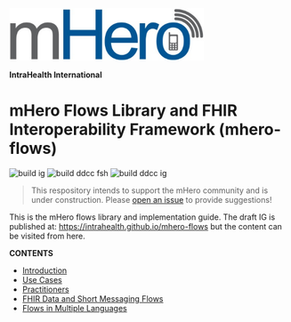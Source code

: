 <img src="input/images/mherlogo.png" width="350">

**IntraHealth International**

# mHero Flows Library and FHIR Interoperability Framework (mhero-flows)
![build ig](https://github.com/intrahealth/mhero-flows/workflows/build_fsh/badge.svg)
![build ddcc fsh](https://github.com/intrahealth/mhero-flows/workflows/build_fsh/badge.svg)
![build ddcc ig](https://github.com/intrahealth/mhero-flows/workflows/build_ig/badge.svg)

> This respository intends to support the mHero community and is under construction. Please [open an issue](https://github.com/intrahealth/mhero-flows/issues/new/choose) to provide suggestions!

This is the mHero flows library and implementation guide. The draft IG is published at: https://intrahealth.github.io/mhero-flows but the content can be visited from here.

**CONTENTS**
* [Introduction](input/pagecontent/index.md)
* [Use Cases](input/pagecontent/usecases.md)
* [Practitioners](input/pagecontent/practitioners.md)
* [FHIR Data and Short Messaging Flows](input/pagecontent/data.md)
* [Flows in Multiple Languages](input/pagecontent/languages.md)